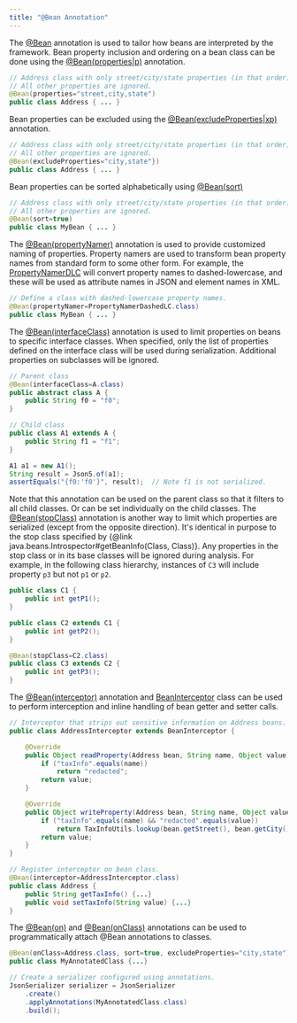```yaml
---
title: "@Bean Annotation"
---
```


The [@Bean](../apidocs/org/apache/juneau/annotation/Bean.html) annotation is used to tailor how beans are
interpreted by the framework.
Bean property inclusion and ordering on a bean class can be done using the
[@Bean(properties|p)](../apidocs/org/apache/juneau/annotation/Bean.html#properties()) annotation.
```java
// Address class with only street/city/state properties (in that order).
// All other properties are ignored.
@Bean(properties="street,city,state")
public class Address { ... }
```
Bean properties can be excluded using the [@Bean(excludeProperties|xp)](../apidocs/org/apache/juneau/annotation/Bean.html#excludeProperties())
annotation.
```java
// Address class with only street/city/state properties (in that order).
// All other properties are ignored.
@Bean(excludeProperties="city,state"})
public class Address { ... }
```
Bean properties can be sorted alphabetically using [@Bean(sort)](../apidocs/org/apache/juneau/annotation/Bean.html#sort())
```java
// Address class with only street/city/state properties (in that order).
// All other properties are ignored.
@Bean(sort=true)
public class MyBean { ... }
```
The [@Bean(propertyNamer)](../apidocs/org/apache/juneau/annotation/Bean.html#propertyNamer()) annotation
is used to provide customized naming of properties.
Property namers are used to transform bean property names from standard form to some other form.
For example, the [PropertyNamerDLC](../apidocs/org/apache/juneau/PropertyNamerDLC.html) will convert property names to
dashed-lowercase, and these will be used as attribute names in JSON and element names in XML.
```java
// Define a class with dashed-lowercase property names.
@Bean(propertyNamer=PropertyNamerDashedLC.class)
public class MyBean { ... }
```
The [@Bean(interfaceClass)](../apidocs/org/apache/juneau/annotation/Bean.html#interfaceClass) annotation is used
to limit properties on beans to specific interface classes.
When specified, only the list of properties defined on the interface class will be used during
serialization.
Additional properties on subclasses will be ignored.
```java
// Parent class
@Bean(interfaceClass=A.class)
public abstract class A {
    public String f0 = "f0";
}

// Child class
public class A1 extends A {
    public String f1 = "f1";
}

A1 a1 = new A1();
String result = Json5.of(a1);
assertEquals("{f0:'f0'}", result);  // Note f1 is not serialized.
```
Note that this annotation can be used on the parent class so that it filters to all child classes.
Or can be set individually on the child classes.
The [@Bean(stopClass)](../apidocs/org/apache/juneau/annotation/Bean.html#stopClass) annotation is another
way to limit which properties are serialized (except from the opposite direction).
It's identical in purpose to the stop class specified by \{@link java.beans.Introspector#getBeanInfo(Class, Class)\}.
Any properties in the stop class or in its base classes will be ignored during analysis.
For example, in the following class hierarchy, instances of `C3` will include property
`p3` but not `p1` or `p2`.
```java
public class C1 {
    public int getP1();
}

public class C2 extends C1 {
    public int getP2();
}

@Bean(stopClass=C2.class)
public class C3 extends C2 {
    public int getP3();
}
```
The [@Bean(interceptor)](../apidocs/org/apache/juneau/annotation/Bean.html#interceptor()) annotation
and [BeanInterceptor](../apidocs/org/apache/juneau/swap/BeanInterceptor.html) class can be used to perform interception
and inline handling of bean getter and setter calls.
```java
// Interceptor that strips out sensitive information on Address beans.
public class AddressInterceptor extends BeanInterceptor {

    @Override
    public Object readProperty(Address bean, String name, Object value) {
        if ("taxInfo".equals(name))
            return "redacted";
        return value;
    }

    @Override
    public Object writeProperty(Address bean, String name, Object value) {
        if ("taxInfo".equals(name) && "redacted".equals(value))
            return TaxInfoUtils.lookup(bean.getStreet(), bean.getCity(), bean.getState());
        return value;
    }
}

// Register interceptor on bean class.
@Bean(interceptor=AddressInterceptor.class)
public class Address {
    public String getTaxInfo() {...}
    public void setTaxInfo(String value) {...}
}
```
The [@Bean(on)](../apidocs/org/apache/juneau/annotation/Bean.html#on()) and [@Bean(onClass)](../apidocs/org/apache/juneau/annotation/Bean.html#onClass())
annotations can be used to programmatically attach @Bean annotations to classes.
```java
@Bean(onClass=Address.class, sort=true, excludeProperties="city,state")
public class MyAnnotatedClass {...}

// Create a serializer configured using annotations.
JsonSerializer serializer = JsonSerializer
    .create()
    .applyAnnotations(MyAnnotatedClass.class)
    .build();
```